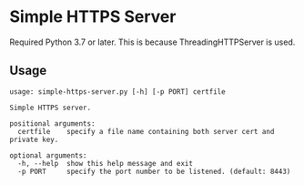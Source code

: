Simple HTTPS Server
===================

Required Python 3.7 or later.
This is because ThreadingHTTPServer is used.

## Usage

```
usage: simple-https-server.py [-h] [-p PORT] certfile

Simple HTTPS server.

positional arguments:
  certfile    specify a file name containing both server cert and private key.

optional arguments:
  -h, --help  show this help message and exit
  -p PORT     specify the port number to be listened. (default: 8443)
```

